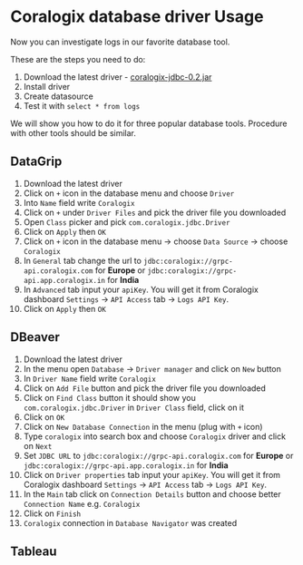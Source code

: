 # Coralogix database driver Usage

Now you can investigate logs in our favorite database tool.

These are the steps you need to do:

1. Download the latest driver - [coralogix-jdbc-0.2.jar](https://repo1.maven.org/maven2/com/coralogix/coralogix-jdbc/0.2/coralogix-jdbc-0.2.jar)
2. Install driver
3. Create datasource
4. Test it with `select * from logs`

We will show you how to do it for three popular database tools. Procedure with other tools should be similar.

## DataGrip

1. Download the latest driver
2. Click on `+` icon in the database menu and choose `Driver`
3. Into `Name` field write `Coralogix`
4. Click on `+` under `Driver Files` and pick the driver file you downloaded
5. Open `Class` picker and pick `com.coralogix.jdbc.Driver`
6. Click on `Apply` then `OK`
7. Click on `+` icon in the database menu -> choose `Data Source` -> choose `Coralogix`
8. In `General` tab change the url to
   `jdbc:coralogix://grpc-api.coralogix.com` for **Europe** or
   `jdbc:coralogix://grpc-api.app.coralogix.in` for **India**
9. In `Advanced` tab input your `apiKey`. You will get it from Coralogix dashboard
   `Settings` -> `API Access` tab -> `Logs API Key`.
10. Click on `Apply` then `OK`

## DBeaver

1. Download the latest driver
2. In the menu open `Database` -> `Driver manager` and click on `New` button
3. In `Driver Name` field write `Coralogix`
4. Click on `Add File` button and pick the driver file you downloaded
5. Click on `Find Class` button it should show you `com.coralogix.jdbc.Driver` in
   `Driver Class` field, click on it
6. Click on `OK`
7. Click on `New Database Connection` in the menu (plug with `+` icon)
8. Type `coralogix` into search box and choose `Coralogix` driver and click on `Next`
9. Set `JDBC URL` to
   `jdbc:coralogix://grpc-api.coralogix.com` for **Europe** or
   `jdbc:coralogix://grpc-api.app.coralogix.in` for **India**
10. Click on `Driver properties` tab input your `apiKey`. You will get it from Coralogix dashboard
    `Settings` -> `API Access` tab -> `Logs API Key`.
11. In the `Main` tab click on `Connection Details` button and choose better `Connection Name` e.g. `Coralogix`
11. Click on `Finish`
12. `Coralogix` connection in `Database Navigator` was created

## Tableau
